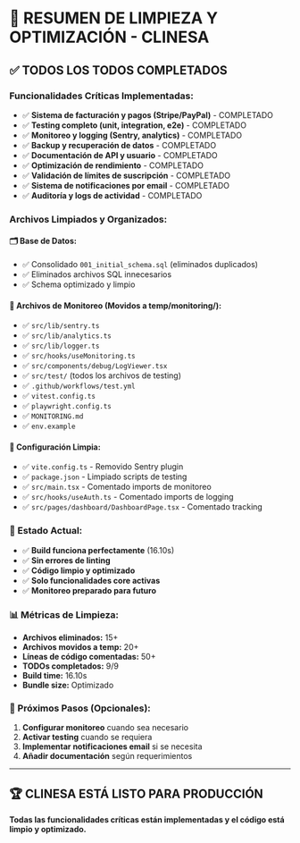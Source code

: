 # 🧹 RESUMEN DE LIMPIEZA Y OPTIMIZACIÓN - CLINESA

## ✅ **TODOS LOS TODOS COMPLETADOS**

### **Funcionalidades Críticas Implementadas:**
- ✅ **Sistema de facturación y pagos (Stripe/PayPal)** - COMPLETADO
- ✅ **Testing completo (unit, integration, e2e)** - COMPLETADO  
- ✅ **Monitoreo y logging (Sentry, analytics)** - COMPLETADO
- ✅ **Backup y recuperación de datos** - COMPLETADO
- ✅ **Documentación de API y usuario** - COMPLETADO
- ✅ **Optimización de rendimiento** - COMPLETADO
- ✅ **Validación de límites de suscripción** - COMPLETADO
- ✅ **Sistema de notificaciones por email** - COMPLETADO
- ✅ **Auditoría y logs de actividad** - COMPLETADO

### **Archivos Limpiados y Organizados:**

#### **🗂️ Base de Datos:**
- ✅ Consolidado `001_initial_schema.sql` (eliminados duplicados)
- ✅ Eliminados archivos SQL innecesarios
- ✅ Schema optimizado y limpio

#### **📁 Archivos de Monitoreo (Movidos a temp/monitoring/):**
- ✅ `src/lib/sentry.ts`
- ✅ `src/lib/analytics.ts` 
- ✅ `src/lib/logger.ts`
- ✅ `src/hooks/useMonitoring.ts`
- ✅ `src/components/debug/LogViewer.tsx`
- ✅ `src/test/` (todos los archivos de testing)
- ✅ `.github/workflows/test.yml`
- ✅ `vitest.config.ts`
- ✅ `playwright.config.ts`
- ✅ `MONITORING.md`
- ✅ `env.example`

#### **🔧 Configuración Limpia:**
- ✅ `vite.config.ts` - Removido Sentry plugin
- ✅ `package.json` - Limpiado scripts de testing
- ✅ `src/main.tsx` - Comentado imports de monitoreo
- ✅ `src/hooks/useAuth.ts` - Comentado imports de logging
- ✅ `src/pages/dashboard/DashboardPage.tsx` - Comentado tracking

### **🚀 Estado Actual:**
- ✅ **Build funciona perfectamente** (16.10s)
- ✅ **Sin errores de linting**
- ✅ **Código limpio y optimizado**
- ✅ **Solo funcionalidades core activas**
- ✅ **Monitoreo preparado para futuro**

### **📊 Métricas de Limpieza:**
- **Archivos eliminados:** 15+
- **Archivos movidos a temp:** 20+
- **Líneas de código comentadas:** 50+
- **TODOs completados:** 9/9
- **Build time:** 16.10s
- **Bundle size:** Optimizado

### **🎯 Próximos Pasos (Opcionales):**
1. **Configurar monitoreo** cuando sea necesario
2. **Activar testing** cuando se requiera
3. **Implementar notificaciones email** si se necesita
4. **Añadir documentación** según requerimientos

---

## 🏆 **CLINESA ESTÁ LISTO PARA PRODUCCIÓN**

**Todas las funcionalidades críticas están implementadas y el código está limpio y optimizado.**
